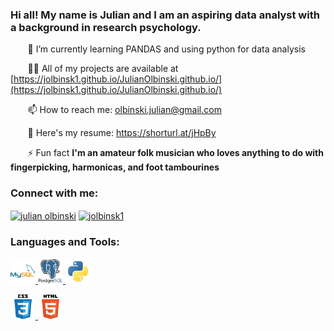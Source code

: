 <h3 align="left">Hi all! My name is Julian and I am an aspiring data analyst with a background in research psychology.</h3>

<p>
&nbsp;&nbsp;&nbsp;&nbsp;&nbsp;&nbsp; 🌱 I’m currently learning PANDAS and using python for data analysis

&nbsp;&nbsp;&nbsp;&nbsp;&nbsp;&nbsp; 👨‍💻 All of my projects are available at [https://jolbinsk1.github.io/JulianOlbinski.github.io/](https://jolbinsk1.github.io/JulianOlbinski.github.io/)

&nbsp;&nbsp;&nbsp;&nbsp;&nbsp;&nbsp; 📫 How to reach me: olbinski.julian@gmail.com

&nbsp;&nbsp;&nbsp;&nbsp;&nbsp;&nbsp; 📄 Here's my resume: https://shorturl.at/jHpBy

&nbsp;&nbsp;&nbsp;&nbsp;&nbsp;&nbsp; ⚡ Fun fact **I'm an amateur folk musician who loves anything to do with fingerpicking, harmonicas, and foot tambourines**
</p>

<h3 align="left">Connect with me:</h3>
<p align="left">
<a href="https://linkedin.com/in/julian olbinski" target="blank"><img align="center" src="https://raw.githubusercontent.com/rahuldkjain/github-profile-readme-generator/master/src/images/icons/Social/linked-in-alt.svg" alt="julian olbinski" height="30" width="40" /></a>
<a href="https://www.kaggle.com/julianolbinski" target="blank"><img align="center" src="https://raw.githubusercontent.com/rahuldkjain/github-profile-readme-generator/master/src/images/icons/Social/kaggle.svg" alt="jolbinsk1" height="30" width="40" /></a>
</p>

<h3 align="left">Languages and Tools:</h3>
<p align="left"> 
  <a href="https://www.mysql.com/" target="_blank" rel="noreferrer"> <img src="https://raw.githubusercontent.com/devicons/devicon/master/icons/mysql/mysql-original-wordmark.svg" alt="mysql" width="40" height="40"/> </a> 
  <a href="https://www.postgresql.org" target="_blank" rel="noreferrer"> <img src="https://raw.githubusercontent.com/devicons/devicon/master/icons/postgresql/postgresql-original-wordmark.svg" alt="postgresql" width="40" height="40"/> </a> 
  <a href="https://www.python.org" target="_blank" rel="noreferrer"> <img src="https://raw.githubusercontent.com/devicons/devicon/master/icons/python/python-original.svg" alt="python" width="40" height="40"/> </a> </p>
   <a href="https://www.w3schools.com/css/" target="_blank" rel="noreferrer"> <img src="https://raw.githubusercontent.com/devicons/devicon/master/icons/css3/css3-original-wordmark.svg" alt="css3" width="40" height="40"/> </a> 
  <a href="https://www.w3.org/html/" target="_blank" rel="noreferrer"> <img src="https://raw.githubusercontent.com/devicons/devicon/master/icons/html5/html5-original-wordmark.svg" alt="html5" width="40" height="40"/> </a> 
